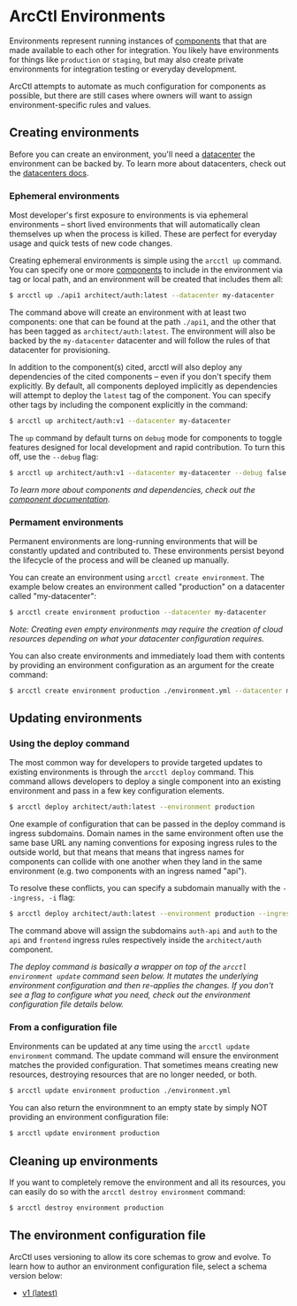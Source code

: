 # ArcCtl Environments

Environments represent running instances of [components](../components/) that that
are made available to each other for integration. You likely have environments for
things like `production` or `staging`, but may also create private environments for
integration testing or everyday development.

ArcCtl attempts to automate as much configuration for components as possible, but
there are still cases where owners will want to assign environment-specific rules
and values.

## Creating environments

Before you can create an environment, you'll need a [datacenter](../datacenters/) the
environment can be backed by. To learn more about datacenters, check out the [datacenters docs](../datacenters/).

### Ephemeral environments

Most developer's first exposure to environments is via ephemeral environments –
short lived environments that will automatically clean themselves up when the process
is killed. These are perfect for everyday usage and quick tests of new code changes.

Creating ephemeral environments is simple using the `arcctl up` command. You can specify
one or more [components](../components/) to include in the environment via tag or local path,
and an environment will be created that includes them all:

```sh
$ arcctl up ./api1 architect/auth:latest --datacenter my-datacenter
```

The command above will create an environment with at least two components: one that can be found
at the path `./api1`, and the other that has been tagged as `architect/auth:latest`. The
environment will also be backed by the `my-datacenter` datacenter and will follow the rules of
that datacenter for provisioning.

In addition to the component(s) cited, arcctl will also deploy any dependencies of the cited components –
even if you don't specify them explicitly. By default, all components deployed implicitly as dependencies
will attempt to deploy the `latest` tag of the component. You can specify other tags by including the
component explicitly in the command:

```sh
$ arcctl up architect/auth:v1 --datacenter my-datacenter
```

The `up` command by default turns on `debug` mode for components to toggle features designed for local
development and rapid contribution. To turn this off, use the `--debug` flag:

```sh
$ arcctl up architect/auth:v1 --datacenter my-datacenter --debug false
```

_To learn more about components and dependencies, check out the [component documentation](../components/)._

### Permament environments

Permanent environments are long-running environments that will be constantly updated and contributed to.
These environments persist beyond the lifecycle of the process and will be cleaned up manually.

You can create an environment using `arcctl create environment`. The example below creates an environment
called "production" on a datacenter called "my-datacenter":

```sh
$ arcctl create environment production --datacenter my-datacenter
```

_Note: Creating even empty environments may require the creation of cloud resources
depending on what your datacenter configuration requires._

You can also create environments and immediately load them with contents by providing
an environment configuration as an argument for the create command:

```sh
$ arcctl create environment production ./environment.yml --datacenter my-datacenter
```

## Updating environments

### Using the deploy command

The most common way for developers to provide targeted updates to existing environments is through
the `arcctl deploy` command. This command allows developers to deploy a single component into an
existing environment and pass in a few key configuration elements.

```sh
$ arcctl deploy architect/auth:latest --environment production
```

One example of configuration that can be passed in the deploy command is ingress subdomains. Domain
names in the same environment often use the same base URL any naming conventions for exposing
ingress rules to the outside world, but that means that means that ingress names for components can
collide with one another when they land in the same environment (e.g. two components with an ingress
named "api").

To resolve these conflicts, you can specify a subdomain manually with the `--ingress, -i` flag:

```sh
$ arcctl deploy architect/auth:latest --environment production --ingress api:auth-api frontend:auth
```

The command above will assign the subdomains `auth-api` and `auth` to the `api` and `frontend` ingress
rules respectively inside the `architect/auth` component.

_The deploy command is basically a wrapper on top of the `arcctl environment update` command seen below.
It mutates the underlying environment configuration and then re-applies the changes. If you don't see
a flag to configure what you need, check out the environment configuration file details below._

### From a configuration file

Environments can be updated at any time using the `arcctl update environment` command. The update
command will ensure the environment matches the provided configuration. That sometimes means creating
new resources, destroying resources that are no longer needed, or both.

```sh
$ arcctl update environment production ./environment.yml
```

You can also return the environmnent to an empty state by simply NOT providing an environment configuration
file:

```sh
$ arcctl update environment production
```

## Cleaning up environments

If you want to completely remove the environment and all its resources, you can easily do so with the
`arcctl destroy environment` command:

```sh
$ arcctl destroy environment production
```

## The environment configuration file

ArcCtl uses versioning to allow its core schemas to grow and evolve. To learn how to author an
environment configuration file, select a schema version below:

- [v1 (latest)](./v1/)
